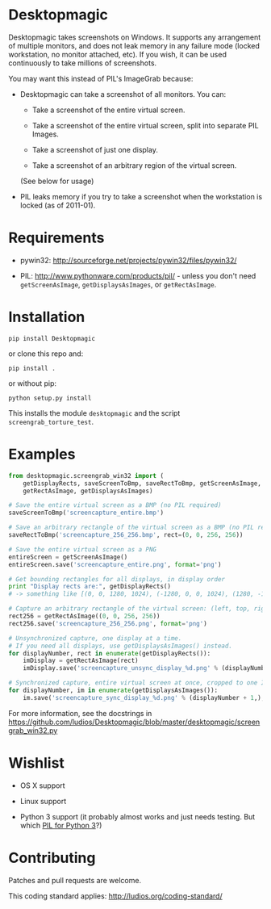Desktopmagic
============
Desktopmagic takes screenshots on Windows.  It supports any
arrangement of multiple monitors, and does not leak memory in any
failure mode (locked workstation, no monitor attached, etc).  If you wish,
it can be used continuously to take millions of screenshots.

You may want this instead of PIL's ImageGrab because:

*	Desktopmagic can take a screenshot of all monitors.  You can:

	*	Take a screenshot of the entire virtual screen.

	*	Take a screenshot of the entire virtual screen, split into separate PIL Images.

	*	Take a screenshot of just one display.

	*	Take a screenshot of an arbitrary region of the virtual screen.

	(See below for usage)

*	PIL leaks memory if you try to take a screenshot when the
	workstation is locked (as of 2011-01).



Requirements
============
*	pywin32: http://sourceforge.net/projects/pywin32/files/pywin32/

*	PIL: http://www.pythonware.com/products/pil/ - unless you don't need
	`getScreenAsImage`, `getDisplaysAsImages`, or `getRectAsImage`.



Installation
============
`pip install Desktopmagic`

or clone this repo and:

`pip install .`

or without pip:

`python setup.py install`

This installs the module `desktopmagic` and the script `screengrab_torture_test`.



Examples
========
```py
from desktopmagic.screengrab_win32 import (
	getDisplayRects, saveScreenToBmp, saveRectToBmp, getScreenAsImage,
	getRectAsImage, getDisplaysAsImages)

# Save the entire virtual screen as a BMP (no PIL required)
saveScreenToBmp('screencapture_entire.bmp')

# Save an arbitrary rectangle of the virtual screen as a BMP (no PIL required)
saveRectToBmp('screencapture_256_256.bmp', rect=(0, 0, 256, 256))

# Save the entire virtual screen as a PNG
entireScreen = getScreenAsImage()
entireScreen.save('screencapture_entire.png', format='png')

# Get bounding rectangles for all displays, in display order
print "Display rects are:", getDisplayRects()
# -> something like [(0, 0, 1280, 1024), (-1280, 0, 0, 1024), (1280, -176, 3200, 1024)]

# Capture an arbitrary rectangle of the virtual screen: (left, top, right, bottom)
rect256 = getRectAsImage((0, 0, 256, 256))
rect256.save('screencapture_256_256.png', format='png')

# Unsynchronized capture, one display at a time.
# If you need all displays, use getDisplaysAsImages() instead.
for displayNumber, rect in enumerate(getDisplayRects()):
	imDisplay = getRectAsImage(rect)
	imDisplay.save('screencapture_unsync_display_%d.png' % (displayNumber + 1,), format='png')

# Synchronized capture, entire virtual screen at once, cropped to one Image per display.
for displayNumber, im in enumerate(getDisplaysAsImages()):
	im.save('screencapture_sync_display_%d.png' % (displayNumber + 1,), format='png')
```

For more information, see the docstrings in https://github.com/ludios/Desktopmagic/blob/master/desktopmagic/screengrab_win32.py



Wishlist
========
*	OS X support

*	Linux support

*	Python 3 support (it probably almost works and just needs testing.  But which <a href="http://stackoverflow.com/questions/3896286/image-library-for-python-3">PIL for Python 3</a>?)


Contributing
============
Patches and pull requests are welcome.

This coding standard applies: http://ludios.org/coding-standard/
